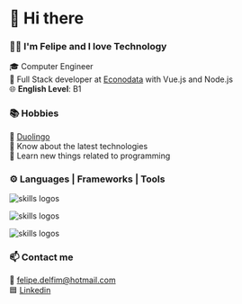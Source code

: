 👋 Hi there
===========

### 👦🏻 I'm Felipe and I love Technology
🎓 Computer Engineer   
💼 Full Stack developer at [Econodata](https://www.econodata.com.br) with Vue.js and Node.js   
🌐 **English Level**: B1 

### 📚 Hobbies 

🦉 [Duolingo](https://pt.duolingo.com/profile/FDelfim)   
📰 Know about the latest technologies   
🧪 Learn new things related to programming

### ⚙️ Languages | Frameworks | Tools  

![skills logos](https://skillicons.dev/icons?i=react,next,firebase,nodejs,typescript,tailwind,vue)

![skills logos](https://skillicons.dev/icons?i=laravel,html,css,js,php,jquery,bootstrap) 

![skills logos](https://skillicons.dev/icons?i=mysql,vscode,java,c,py,ai,ps)

### 📫 Contact me

:email: felipe.delfim@hotmail.com  
🟦 [Linkedin](https://www.linkedin.com/in/felipe-delfim-machado)
